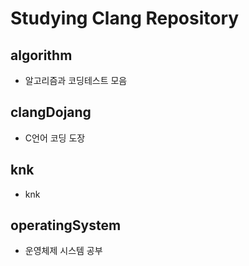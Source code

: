 # Studying Clang Repository

## algorithm

- 알고리즘과 코딩테스트 모음

## clangDojang

- C언어 코딩 도장

## knk

- knk

## operatingSystem

- 운영체제 시스템 공부
